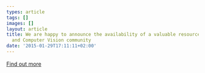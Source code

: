 ```yaml
---
types: article
tags: []
images: []
layout: article
title: We are happy to announce the availability of a valuable resource for the Multimedia
  and Computer Vision community
date: '2015-01-29T17:11:11+02:00'
---
```

<p><a href="http://mklab.iti.gr/project/visual-features-and-search-index-flickr-100m-corpus" style="line-height: 1.538em;">Find out more</a></p>
